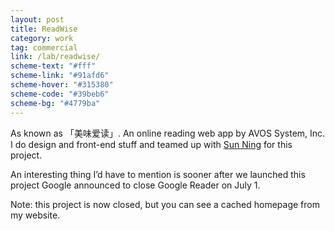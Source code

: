 ```yaml
---
layout: post
title: ReadWise
category: work
tag: commercial
link: /lab/readwise/
scheme-text: "#fff"
scheme-link: "#91afd6"
scheme-hover: "#315380"
scheme-code: "#39beb6"
scheme-bg: "#4779ba"
---
```


As known as 「美味爱读」. An online reading web app by AVOS System, Inc. I do design and front-end stuff and teamed up with [Sun Ning](https://sunng.info/) for this project.

An interesting thing I’d have to mention is sooner after we launched this project Google announced to close Google Reader on July 1.

Note: this project is now closed, but you can see a cached homepage from my website.
